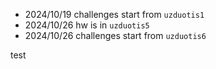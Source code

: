 - 2024/10/19 challenges start from `uzduotis1`
- 2024/10/26 hw is in `uzduotis5`
- 2024/10/26 challenges start from `uzduotis6`

test